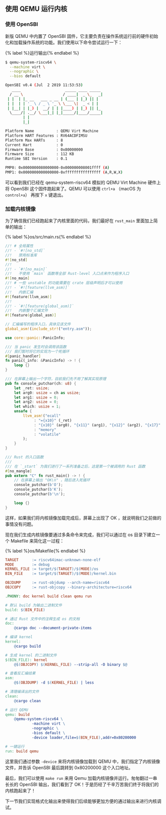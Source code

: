 ## 使用 QEMU 运行内核

### 使用 OpenSBI

新版 QEMU 中内置了 OpenSBI 固件，它主要负责在操作系统运行前的硬件初始化和加载操作系统的功能。我们使用以下命令尝试运行一下：

{% label %}运行输出{% endlabel %}
```bash
$ qemu-system-riscv64 \
  --machine virt \
  --nographic \
  --bios default

OpenSBI v0.4 (Jul  2 2019 11:53:53)
   ____                    _____ ____ _____
  / __ \                  / ____|  _ \_   _|
 | |  | |_ __   ___ _ __ | (___ | |_) || |
 | |  | | '_ \ / _ \ '_ \ \___ \|  _ < | |
 | |__| | |_) |  __/ | | |____) | |_) || |_
  \____/| .__/ \___|_| |_|_____/|____/_____|
        | |
        |_|

Platform Name          : QEMU Virt Machine
Platform HART Features : RV64ACDFIMSU
Platform Max HARTs     : 8
Current Hart           : 0
Firmware Base          : 0x80000000
Firmware Size          : 112 KB
Runtime SBI Version    : 0.1

PMP0: 0x0000000080000000-0x000000008001ffff (A)
PMP1: 0x0000000000000000-0xffffffffffffffff (A,R,W,X)
```

可以看到我们已经在 qemu-system-riscv64 模拟的 QEMU Virt Machine 硬件上将 OpenSBI 这个固件跑起来了。QEMU 可以使用 `ctrl+a` （macOS 为 `control+a`） 再按下 `x` 键退出。

### 加载内核镜像

为了确信我们已经跑起来了内核里面的代码，我们最好在 `rust_main` 里面加上简单的输出：

{% label %}os/src/main.rs{% endlabel %}
```rust
//! # 全局属性
//! - `#![no_std]`  
//!   禁用标准库
#![no_std]
//!
//! - `#![no_main]`  
//!   不使用 `main` 函数等全部 Rust-level 入口点来作为程序入口
#![no_main]
//! # 一些 unstable 的功能需要在 crate 层级声明后才可以使用
//! - `#![feature(llvm_asm)]`  
//!   内嵌汇编
#![feature(llvm_asm)]
//!
//! - `#![feature(global_asm)]`
//!   内嵌整个汇编文件
#![feature(global_asm)]

// 汇编编写的程序入口，具体见该文件
global_asm!(include_str!("entry.asm"));

use core::panic::PanicInfo;

/// 当 panic 发生时会调用该函数
/// 我们暂时将它的实现为一个死循环
#[panic_handler]
fn panic(_info: &PanicInfo) -> ! {
    loop {}
}

/// 在屏幕上输出一个字符，目前我们先不用了解其实现原理
pub fn console_putchar(ch: u8) {
    let _ret: usize;
    let arg0: usize = ch as usize;
    let arg1: usize = 0;
    let arg2: usize = 0;
    let which: usize = 1;
    unsafe {
        llvm_asm!("ecall"
             : "={x10}" (_ret)
             : "{x10}" (arg0), "{x11}" (arg1), "{x12}" (arg2), "{x17}" (which)
             : "memory"
             : "volatile"
        );
    }
}

/// Rust 的入口函数
///
/// 在 `_start` 为我们进行了一系列准备之后，这是第一个被调用的 Rust 函数
#[no_mangle]
pub extern "C" fn rust_main() -> ! {
    // 在屏幕上输出 "OK\n" ，随后进入死循环
    console_putchar(b'O');
    console_putchar(b'K');
    console_putchar(b'\n');

    loop {}
}
```

这样，如果我们将内核镜像加载完成后，屏幕上出现了 OK ，就说明我们之前做的事情没有问题。

<!-- TODO：内联汇编讲解 -->

现在我们生成内核镜像要通过多条命令来完成，我们可以通过在 os 目录下建立一个 Makefile 来简化这一过程：

{% label %}os/Makefile{% endlabel %}
```makefile
TARGET      := riscv64imac-unknown-none-elf
MODE        := debug
KERNEL_FILE := target/$(TARGET)/$(MODE)/os
BIN_FILE    := target/$(TARGET)/$(MODE)/kernel.bin

OBJDUMP     := rust-objdump --arch-name=riscv64
OBJCOPY     := rust-objcopy --binary-architecture=riscv64

.PHONY: doc kernel build clean qemu run

# 默认 build 为输出二进制文件
build: $(BIN_FILE) 

# 通过 Rust 文件中的注释生成 os 的文档
doc:
	@cargo doc --document-private-items

# 编译 kernel
kernel:
	@cargo build

# 生成 kernel 的二进制文件
$(BIN_FILE): kernel
	@$(OBJCOPY) $(KERNEL_FILE) --strip-all -O binary $@

# 查看反汇编结果
asm:
	@$(OBJDUMP) -d $(KERNEL_FILE) | less

# 清理编译出的文件
clean:
	@cargo clean

# 运行 QEMU
qemu: build
	@qemu-system-riscv64 \
            -machine virt \
            -nographic \
            -bios default \
            -device loader,file=$(BIN_FILE),addr=0x80200000

# 一键运行
run: build qemu

```

这里我们通过参数 `-device` 来将内核镜像加载到 QEMU 中，我们指定了内核镜像文件，并告诉 OpenSBI 最后跳转到 0x80200000 这个入口地址。

最后，我们可以使用 `make run` 来用 Qemu 加载内核镜像并运行。匆匆翻过一串长长的 OpenSBI 输出，我们看到了 OK！于是历经了千辛万苦我们终于将我们的内核跑起来了！

下一节我们实现格式化输出来使得我们后续能够更加方便的通过输出来进行内核调试。
